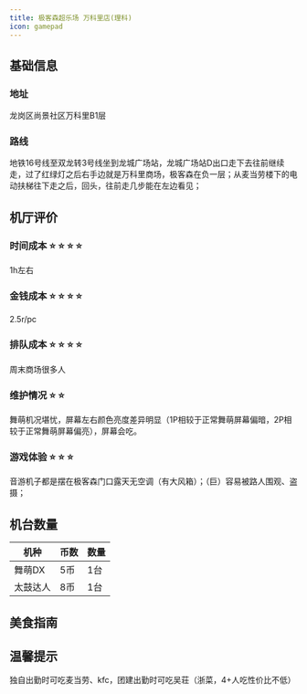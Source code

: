 ```yaml
---
title: 极客森超乐场 万科里店(理科)
icon: gamepad
---
```


## 基础信息

### 地址

龙岗区尚景社区万科里B1层

<ArcadeMap place= "深圳市 龙城街道尚景社区龙岗大道3999号 万科里" />



### 路线

<NavigateButton place="深圳市 龙城街道尚景社区龙岗大道3999号 万科里" name="深圳市 龙城街道尚景社区龙岗大道3999号 万科里" />

地铁16号线至双龙转3号线坐到龙城广场站，龙城广场站D出口走下去往前继续走，过了红绿灯之后右手边就是万科里商场，极客森在负一层；从麦当劳楼下的电动扶梯往下走之后，回头，往前走几步能在左边看见；

## 机厅评价

### 时间成本 :star: :star: :star: :star:  

1h左右

### 金钱成本 :star: :star: :star: :star:  
2.5r/pc


### 排队成本 :star: :star: :star: :star: 
周末商场很多人


### 维护情况 :star: :star:

舞萌机况堪忧，屏幕左右颜色亮度差异明显（1P相较于正常舞萌屏幕偏暗，2P相较于正常舞萌屏幕偏亮），屏幕会吃。

### 游戏体验 :star: :star: :star: 
音游机子都是摆在极客森门口露天无空调（有大风箱）；（巨）容易被路人围观、盗摄；

## 机台数量

| 机种 | 币数 | 数量 |
| --- | ---- | ---- |
| 舞萌DX | 5币 | 1台 |
| 太鼓达人 | 8币 | 1台 |

## 美食指南

## 温馨提示

独自出勤时可吃麦当劳、kfc，团建出勤时可吃吴荘（浙菜，4+人吃性价比不低）